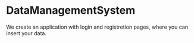 # DataManagementSystem
We create an application with login and registretion pages, where you can insert your data.
